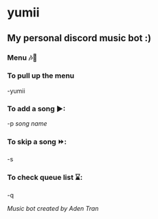 # yumii

## My personal discord music bot :)



### Menu 🎶🎵
### To pull up the menu
-yumii

### To add a song ▶:
-p *song name*

### To skip a song ⏩:
-s

### To check queue list ⌛:
-q

*Music bot created by Aden Tran*

